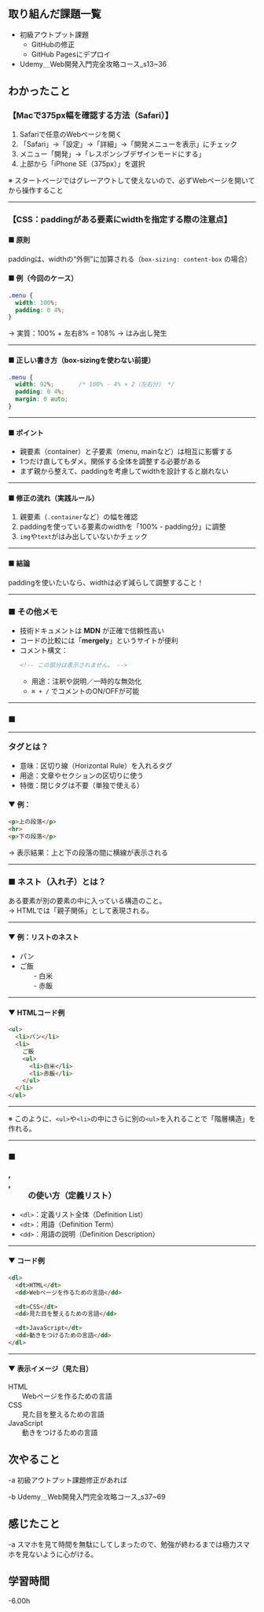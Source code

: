 
## 取り組んだ課題一覧  
<ul>
  <li>初級アウトプット課題
    <ul>
      <li>GitHubの修正</li>
      <li>GitHub Pagesにデプロイ</li>
    </ul>
  </li>
  <li>Udemy＿Web開発入門完全攻略コース_s13~36</li>
</ul>

## わかったこと

### 【Macで375px幅を確認する方法（Safari）】

1. Safariで任意のWebページを開く  
2. 「Safari」→「設定」→「詳細」→「開発メニューを表示」にチェック  
3. メニュー「開発」→「レスポンシブデザインモードにする」  
4. 上部から「iPhone SE（375px）」を選択  

※ スタートページではグレーアウトして使えないので、必ずWebページを開いてから操作すること

---

### 【CSS：paddingがある要素にwidthを指定する際の注意点】

#### ■ 原則  
paddingは、widthの“外側”に加算される（`box-sizing: content-box` の場合）

#### ■ 例（今回のケース）

```css
.menu {
  width: 100%;
  padding: 0 4%;
}
```

→ 実質：100% + 左右8% = 108% → はみ出し発生

---

#### ■ 正しい書き方（box-sizingを使わない前提）

```css
.menu {
  width: 92%;       /* 100% - 4% × 2（左右分） */
  padding: 0 4%;
  margin: 0 auto;
}
```

---

#### ■ ポイント
- 親要素（container）と子要素（menu, mainなど）は相互に影響する  
- 1つだけ直してもダメ。関係する全体を調整する必要がある  
- まず親から整えて、paddingを考慮してwidthを設計すると崩れない  

---

#### ■ 修正の流れ（実践ルール）
1. 親要素（`.container`など）の幅を確認  
2. paddingを使っている要素のwidthを「100% - padding分」に調整  
3. `img`や`text`がはみ出していないかチェック  

---

#### ■ 結論  
paddingを使いたいなら、widthは必ず減らして調整すること！

---

### ■ その他メモ

- 技術ドキュメントは **MDN** が正確で信頼性高い  
- コードの比較には「**mergely**」というサイトが便利  
- コメント構文：  
  ```html
  <!-- この部分は表示されません。 -->
  ```
  - 用途：注釈や説明／一時的な無効化  
  - `⌘ + /` でコメントのON/OFFが可能  

---

### ■ <hr> タグとは？

- 意味：区切り線（Horizontal Rule）を入れるタグ  
- 用途：文章やセクションの区切りに使う  
- 特徴：閉じタグは不要（単独で使える）

#### ▼ 例：
```html
<p>上の段落</p>
<hr>
<p>下の段落</p>
```

→ 表示結果：上と下の段落の間に横線が表示される

---

### ■ ネスト（入れ子）とは？

ある要素が別の要素の中に入っている構造のこと。  
→ HTMLでは「親子関係」として表現される。

---

#### ▼ 例：リストのネスト

- パン  
- ご飯  
  - 白米  
  - 赤飯  

---

#### ▼ HTMLコード例
```html
<ul>
  <li>パン</li>
  <li>
    ご飯
    <ul>
      <li>白米</li>
      <li>赤飯</li>
    </ul>
  </li>
</ul>
```

---

※ このように、`<ul>`や`<li>`の中にさらに別の`<ul>`を入れることで「階層構造」を作れる。

---

### ■ <dl>, <dt>, <dd> の使い方（定義リスト）

- `<dl>`：定義リスト全体（Definition List）  
- `<dt>`：用語（Definition Term）  
- `<dd>`：用語の説明（Definition Description）

---

#### ▼ コード例
```html
<dl>
  <dt>HTML</dt>
  <dd>Webページを作るための言語</dd>

  <dt>CSS</dt>
  <dd>見た目を整えるための言語</dd>

  <dt>JavaScript</dt>
  <dd>動きをつけるための言語</dd>
</dl>
```

---

#### ▼ 表示イメージ（見た目）

HTML  
  Webページを作るための言語  
CSS  
  見た目を整えるための言語  
JavaScript  
  動きをつけるための言語  

## 次やること
-a  初級アウトプット課題修正があれば

-b  Udemy＿Web開発入門完全攻略コース_s37~69

## 感じたこと
-a  スマホを見て時間を無駄にしてしまったので、勉強が終わるまでは極力スマホを見ないように心がける。

## 学習時間
-6.00h
